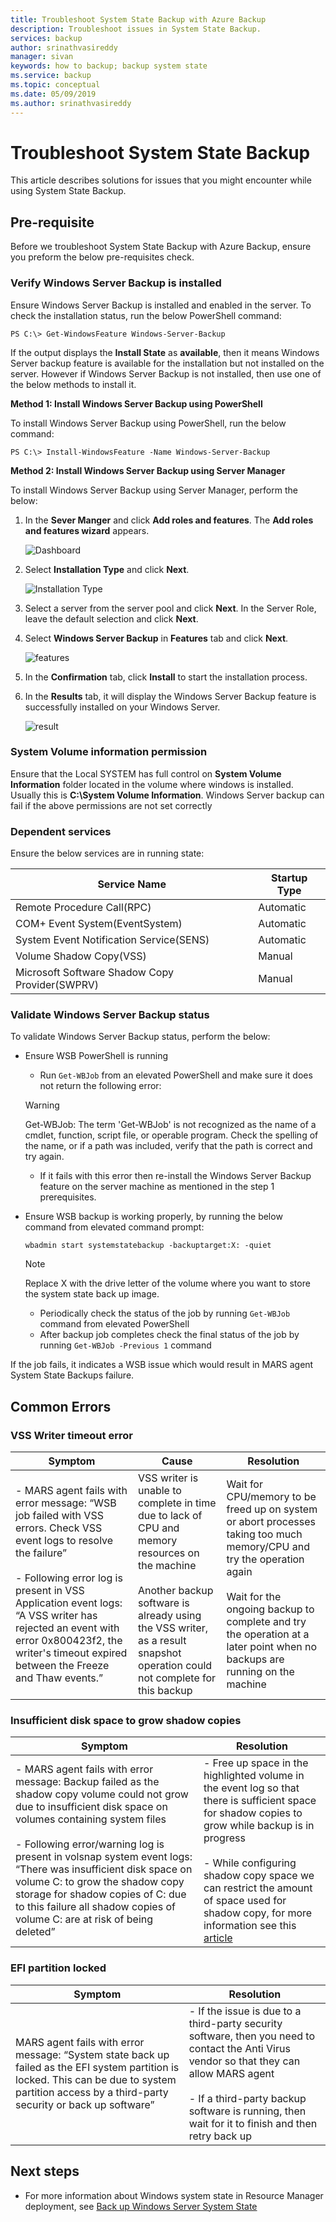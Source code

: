 ```yaml
---
title: Troubleshoot System State Backup with Azure Backup
description: Troubleshoot issues in System State Backup.
services: backup
author: srinathvasireddy
manager: sivan
keywords: how to backup; backup system state
ms.service: backup
ms.topic: conceptual
ms.date: 05/09/2019
ms.author: srinathvasireddy
---
```


# Troubleshoot System State Backup

This article describes solutions for issues that you might encounter while using System State Backup.

## Pre-requisite

Before we troubleshoot System State Backup with Azure Backup, ensure you preform the below pre-requisites check.  

### Verify Windows Server Backup is installed

Ensure Windows Server Backup is installed and enabled in the server. To check the installation status, run the below PowerShell command:

 ```
 PS C:\> Get-WindowsFeature Windows-Server-Backup
 ```
If the output displays the **Install State** as **available**, then it means Windows Server backup feature is available for the installation but not installed on the server. However if Windows Server Backup is not installed, then use one of the below methods to install it.

**Method 1: Install Windows Server Backup using PowerShell**

To install Windows Server Backup using PowerShell, run the below command:

  ```
  PS C:\> Install-WindowsFeature -Name Windows-Server-Backup
  ```

**Method 2: Install Windows Server Backup using Server Manager**

To install Windows Server Backup using Server Manager, perform the below:

1. In the **Sever Manger** and click **Add roles and features**. The **Add roles and features wizard** appears.

    ![Dashboard](./media/backup-azure-system-state-troubleshoot/server_management.jpg)

2. Select **Installation Type** and click **Next**.

    ![Installation Type](./media/backup-azure-system-state-troubleshoot/install_type.jpg)

3. Select a server from the server pool and click **Next**. In the Server Role, leave the default selection and click **Next**.
4. Select **Windows Server Backup** in **Features** tab and click **Next**.

    ![features](./media/backup-azure-system-state-troubleshoot/features.png)

5. In the **Confirmation** tab, click **Install** to start the installation process.
6. In the **Results** tab, it will display the Windows Server Backup feature is successfully installed on your Windows Server.

    ![result](./media/backup-azure-system-state-troubleshoot/results.jpg)


### System Volume information permission

Ensure that the Local SYSTEM has full control on **System Volume Information** folder located in the volume where windows is installed. Usually this is **C:\System Volume Information**. Windows Server backup can fail if the above permissions are not set correctly

### Dependent services

Ensure the below services are in running state:

**Service Name** | **Startup Type**
--- | ---
Remote Procedure Call(RPC) | Automatic
COM+ Event System(EventSystem) | Automatic
System Event Notification Service(SENS) | Automatic
Volume Shadow Copy(VSS) | Manual
Microsoft Software Shadow Copy Provider(SWPRV) | Manual

### Validate Windows Server Backup status

To validate Windows Server Backup status, perform the below:

  * Ensure WSB PowerShell is running

    -	Run `Get-WBJob` from an elevated PowerShell and make sure it does not return the following error:

    > [!WARNING]
    > Get-WBJob: The term 'Get-WBJob' is not recognized as the name of a cmdlet, function, script file, or operable program. Check the spelling of the name, or if a path was included, verify that the path is correct and try again.

    -	If it fails with this error then re-install the Windows Server Backup feature on the server machine as mentioned in the step 1 prerequisites.

  * Ensure WSB backup is working properly, by running the below command from elevated command prompt:

      ` wbadmin start systemstatebackup -backuptarget:X: -quiet `

      > [!NOTE]
      >Replace X with the drive letter of the volume where you want to store the system state back up image.

    - Periodically check the status of the job by running `Get-WBJob` command from elevated PowerShell        
    - After backup job completes check the final status of the job by running `Get-WBJob -Previous 1` command

If the job fails, it indicates a WSB issue which would result in MARS agent System State Backups failure.

## Common Errors

### VSS Writer timeout error

| Symptom | Cause | Resolution
| -- | -- | --
| -	MARS agent fails with error message: “WSB job failed with VSS errors. Check VSS event logs to resolve the failure”<br/><br/> -	Following error log is present in VSS Application event logs: “A VSS writer has rejected an event with error 0x800423f2, the writer's timeout expired between the Freeze and Thaw events.”| VSS writer is unable to complete in time due to lack of CPU and memory resources on the machine <br/><br/> Another backup software is already using the VSS writer, as a result snapshot operation could not complete for this backup | Wait for CPU/memory to be freed up on system or abort processes taking too much memory/CPU and try the operation again <br/><br/>  Wait for the ongoing backup to complete and try the operation at a later point when no backups are running on the machine


### Insufficient disk space to grow shadow copies

| Symptom | Resolution
| -- | --
| -	MARS agent fails with error message: Backup failed as the shadow copy volume could not grow due to insufficient disk space on volumes containing system files <br/><br/> -	Following error/warning log is present in volsnap system event logs: “There was insufficient disk space on volume C: to grow the shadow copy storage for shadow copies of C: due to this failure all shadow copies of volume C: are at risk of being deleted” | - Free up space in the highlighted volume in the event log so that there is sufficient space for shadow copies to grow while backup is in progress <br/><br/> -  While configuring shadow copy space we can restrict the amount of space used for shadow copy, for more information see this [article](https://docs.microsoft.com/previous-versions/windows/it-pro/windows-server-2012-r2-and-2012/cc788050(v=ws.11)#syntax)


### EFI partition locked

| Symptom | Resolution
| -- | --
| MARS agent fails with error message: “System state back up failed as the EFI system partition is locked. This can be due to system partition access by a third-party security or back up software” | -	If the issue is due to a third-party security software, then you need to contact the Anti Virus vendor so that they can allow MARS agent <br/><br/> -	If a third-party backup software is running, then wait for it to finish and then retry back up


## Next steps

- For more information about Windows system state in Resource Manager deployment, see [Back up Windows Server System State](backup-azure-system-state.md)
